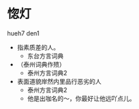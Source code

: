 # 惚灯
hueh7 den1
+ 指素质差的人。
  * 东台方言词典
+ （泰州词典作㱮）
  * 泰州方言词典2
+ 表面道貌岸然内里品行恶劣的人
  * 泰州方言词典2
  - 他是出咖名的～，你最好让他远吖点儿。
